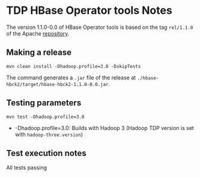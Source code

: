 # TDP HBase Operator tools Notes

The version 1.1.0-0.0 of HBase Operator tools is based on the tag `rel/1.1.0` of the Apache [repository](https://github.com/apache/hbase-operator-tools/tree/rel/1.1.0).

## Making a release

```
mvn clean install -Dhadoop.profile=3.0 -DskipTests
```

The command generates a `.jar` file of the release at `./hbase-hbck2/target/hbase-hbck2-1.1.0-0.0.jar`. 

## Testing parameters

```
mvn test -Dhadoop.profile=3.0
```

- -Dhadoop.profile=3.0: Builds with Hadoop 3 (Hadoop TDP version is set with `hadoop-three.version`)

## Test execution notes

All tests passing
